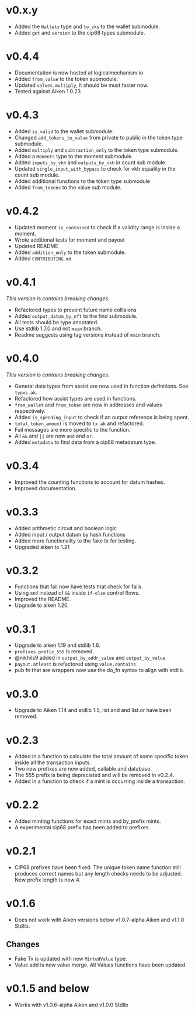 # v0.x.y

- Added the `Wallets` type and `to_vks`  to the wallet submodule.
- Added `get` and `version` to the cip68 types submodule.

# v0.4.4

- Documentation is now hosted at logicalmechanism.io
- Added `from_value` to the token submodule.
- Updated `values.multiply`, it should be must faster now.
- Tested against Aiken 1.0.23

# v0.4.3

- Added `is_valid` to the wallet submodule.
- Changed `add_tokens_to_value` from private to public in the token type submodule.
- Added `multiply` and `subtraction_only` to the token type submodule.
- Added a `Moments` type to the moment submodule.
- Added `inputs_by_vkh` and `outputs_by_vkh` in count sub module.
- Updated `single_input_with_bypass` to check for vkh equality in the count sub module.
- Added additional functions to the token type submodule
- Added `from_tokens` to the value sub module.

# v0.4.2

- Updated moment `is_contained` to check if a validity range is inside a moment.
- Wrote additional tests for moment and payout
- Updated README
- Added `addition_only` to the token submodule.
- Added `CONTRIBUTING.md`

# v0.4.1

*This version is contains breaking changes.*

- Refactored types to prevent future name collisions
- Added `output_datum_by_nft` to the find submodule.
- All tests should be type annotated.
- Use stdlib 1.7.0 and not `main` branch.
- Readme suggests using tag versions instead of `main` branch.

# v0.4.0

*This version is contains breaking changes.*

- General data types from assist are now used in function definitions. See `types.ak`.
- Refactored how assist types are used in functions.
- `from_wallet` and `from_token` are now in addresses and values respectively.
- Added `is_spending_input` to check if an output reference is being spent.
- `total_token_amount` is moved to `tx.ak` and refactored.
- Fail messages are more specific to the function.
- All `&&` and `||` are now `and` and `or`.
- Added `metadata` to find data from a cip68 metadatum type.

# v0.3.4

- Improved the counting functions to account for datum hashes.
- Improved documentation.

# v0.3.3

- Added arithmetic circuit and boolean logic
- Added input / output datum by hash functions
- Added more functionality to the fake tx for testing.
- Upgraded aiken to 1.21

# v0.3.2

- Functions that fail now have tests that check for fails.
- Using `and` instead of `&&` inside `if-else` control flows.
- Improved the README.
- Upgrade to aiken 1.20.

# v0.3.1

- Upgrade to aiken 1.19 and stdlib 1.6.
- `prefixes.prefix_555` is removed.
- @nikhils9 added in `output_by_addr_value` and `output_by_value`
- `payout.atleast` is refactored using `value.contains`
- pub fn that are wrappers now use the do_fn syntax to align with stdlib.

# v0.3.0

- Upgrade to Aiken 1.14 and stdlib 1.5, list.and and list.or have been removed.

# v0.2.3

- Added in a function to calculate the total amount of some specific token inside all the transaction inputs. 
- Two new prefixes are now added, callable and database. 
- The 555 prefix is being depreciated and will be removed in v0.2.4.
- Added in a function to check if a mint is occurring inside a transaction.

# v0.2.2

- Added minting functions for exact mints and by_prefix mints. 
- A experimental cip68 prefix has been added to prefixes.

# v0.2.1

- CIP68 prefixes have been fixed. The unique token name function still produces correct names but any length checks needs to be adjusted. New prefix length is now 4.

# v0.1.6

- Does not work with Aiken versions below v1.0.7-alpha Aiken and v1.1.0 Stdlib.

## Changes

- Fake Tx is updated with new `MintedValue` type.
- Value add is now value merge. All Values functions have been updated.

# v0.1.5 and below

- Works with v1.0.6-alpha Aiken and v1.0.0 Stdlib